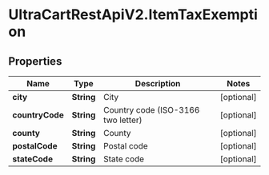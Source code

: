 # UltraCartRestApiV2.ItemTaxExemption

## Properties
Name | Type | Description | Notes
------------ | ------------- | ------------- | -------------
**city** | **String** | City | [optional] 
**countryCode** | **String** | Country code (ISO-3166 two letter) | [optional] 
**county** | **String** | County | [optional] 
**postalCode** | **String** | Postal code | [optional] 
**stateCode** | **String** | State code | [optional] 


